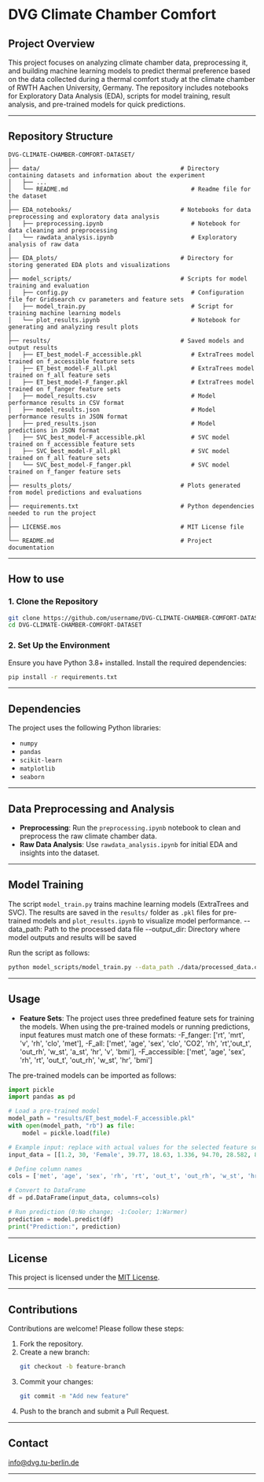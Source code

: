 # **DVG Climate Chamber Comfort**

## **Project Overview**  
This project focuses on analyzing climate chamber data, preprocessing it, and building machine learning models to predict thermal preference based on the data collected during a thermal comfort study at the climate chamber of RWTH Aachen University, Germany. The repository includes notebooks for Exploratory Data Analysis (EDA), scripts for model training, result analysis, and pre-trained models for quick predictions.

---

## **Repository Structure**  

```
DVG-CLIMATE-CHAMBER-COMFORT-DATASET/
│
├── data/                                        # Directory containing datasets and information about the experiment
│   ├── ...                                 
│   └── README.md                                   # Readme file for the dataset
│
├── EDA_notebooks/                               # Notebooks for data preprocessing and exploratory data analysis
│   ├── preprocessing.ipynb                         # Notebook for data cleaning and preprocessing
│   └── rawdata_analysis.ipynb                      # Exploratory analysis of raw data
│
├── EDA_plots/                                   # Directory for storing generated EDA plots and visualizations
│
├── model_scripts/                               # Scripts for model training and evaluation
│   ├── config.py                                   # Configuration file for Gridsearch cv parameters and feature sets
│   ├── model_train.py                              # Script for training machine learning models
│   └── plot_results.ipynb                          # Notebook for generating and analyzing result plots
│
├── results/                                     # Saved models and output results
│   ├── ET_best_model-F_accessible.pkl              # ExtraTrees model trained on f_accessible feature sets
│   ├── ET_best_model-F_all.pkl                     # ExtraTrees model trained on f_all feature sets
│   ├── ET_best_model-F_fanger.pkl                  # ExtraTrees model trained on f_fanger feature sets
│   ├── model_results.csv                           # Model performance results in CSV format
│   ├── model_results.json                          # Model performance results in JSON format
│   ├── pred_results.json                           # Model predictions in JSON format
│   ├── SVC_best_model-F_accessible.pkl             # SVC model trained on f_accessible feature sets
│   ├── SVC_best_model-F_all.pkl                    # SVC model trained on f_all feature sets
│   └── SVC_best_model-F_fanger.pkl                 # SVC model trained on f_fanger feature sets
│
├── results_plots/                               # Plots generated from model predictions and evaluations
│
├── requirements.txt                             # Python dependencies needed to run the project
│
├── LICENSE.mos                                  # MIT License file 
│
└── README.md                                    # Project documentation

```

---

## **How to use**

### **1. Clone the Repository**
```bash
git clone https://github.com/username/DVG-CLIMATE-CHAMBER-COMFORT-DATASET.git
cd DVG-CLIMATE-CHAMBER-COMFORT-DATASET
```

### **2. Set Up the Environment**  
Ensure you have Python 3.8+ installed. Install the required dependencies:
```bash
pip install -r requirements.txt
```
---

## **Dependencies**

The project uses the following Python libraries:
- `numpy`
- `pandas`
- `scikit-learn`
- `matplotlib`
- `seaborn`

---

## **Data Preprocessing and Analysis**

- **Preprocessing**: Run the `preprocessing.ipynb` notebook to clean and preprocess the raw climate chamber data.  
- **Raw Data Analysis**: Use `rawdata_analysis.ipynb` for initial EDA and insights into the dataset.

---

## **Model Training**

The script `model_train.py` trains machine learning models (ExtraTrees and SVC). The results are saved in the `results/` folder as `.pkl` files for pre-trained models and `plot_results.ipynb` to visualize model performance.
--data_path: Path to the processed data file
--output_dir: Directory where model outputs and results will be saved

Run the script as follows:
```bash
python model_scripts/model_train.py --data_path ./data/processed_data.csv --output_dir ./results

```

---

## **Usage**
- **Feature Sets**:
The project uses three predefined feature sets for training the models. When using the pre-trained models or running predictions, input features must match one of these formats:
    -F_fanger: ['rt', 'mrt', 'v', 'rh', 'clo', 'met'],
    -F_all: ['met', 'age', 'sex', 'clo', 'CO2', 'rh', 'rt','out_t', 'out_rh', 'w_st', 'a_st', 'hr', 'v', 'bmi'],
    -F_accessible: ['met', 'age', 'sex', 'rh', 'rt', 'out_t', 'out_rh', 'w_st', 'hr', 'bmi']

The pre-trained models can be imported as follows:

```python
import pickle
import pandas as pd

# Load a pre-trained model
model_path = "results/ET_best_model-F_accessible.pkl"  
with open(model_path, "rb") as file:
    model = pickle.load(file)

# Example input: replace with actual values for the selected feature set
input_data = [[1.2, 30, 'Female', 39.77, 18.63, 1.336, 94.70, 28.582, 86.94, 22.83]]

# Define column names
cols = ['met', 'age', 'sex', 'rh', 'rt', 'out_t', 'out_rh', 'w_st', 'hr', 'bmi']

# Convert to DataFrame
df = pd.DataFrame(input_data, columns=cols)

# Run prediction (0:No change; -1:Cooler; 1:Warmer)
prediction = model.predict(df)
print("Prediction:", prediction)
```

---

## **License**

This project is licensed under the [MIT License](LICENSE.mos). 

---

## **Contributions**

Contributions are welcome! Please follow these steps:
1. Fork the repository.
2. Create a new branch:
   ```bash
   git checkout -b feature-branch
   ```
3. Commit your changes:
   ```bash
   git commit -m "Add new feature"
   ```
4. Push to the branch and submit a Pull Request.

---

## **Contact**

info@dvg.tu-berlin.de

---
